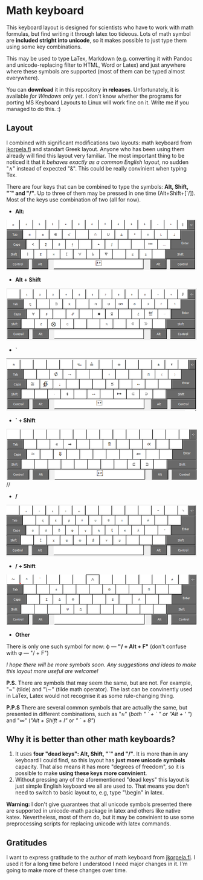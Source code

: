 # Math keyboard

This keyboard layout is designed for scientists who have to work with math formulas, but find writing it through latex too tideous. Lots of math symbol are **included stright into unicode**, so it makes possible to just type them using some key combinations.

This may be used to type LaTex, Markdown (e.g. converting it with Pandoc and unicode-replacing filter to HTML, Word or Latex) and just anywhere where these symbols are supported (most of them can be typed almost everywhere). 

You can **download** it in this repository **in releases**. Unfortunately, it is available *for Windows only* yet. I don't know whether the programs for porting MS Keyboard Layouts to Linux will work fine on it. Write me if you managed to do this. :)

## Layout

I combined with significant modifications two layouts: math keyboard from [jkorpela.fi](https://jkorpela.fi/math/kbd.html) and standart Greek layout. Anyone who has been using them already will find this layout very familiar. The most important thing to be noticed it that it *behaves exactly as a common English layout*, no sudden "∧" instead of expected "&". This could be really convinient when typing Tex. 

There are four keys that can be combined to type the symbols: **Alt, Shift, "\`" and "/"**. Up to three of them may be pressed in one time (Alt+Shift+[\`/]). Most of the keys use combination of two (all for now).

- **Alt:**

![](img/alt.png)

- **Alt + Shift**

![](img/alt+shift.png)

- **\`**

![](img/\`.png)

- **\` + Shift**

![](img/\`+shift.png)//

- **/**

![](img/slash.png)

- **/ + Shift**

![](img/slash+shift.png)

- **Other**

There is only one such symbol for now: ϕ — **"/ + Alt + F"** (don't confuse with φ — "/ + F")

*I hope there will be more symbols soon. Any suggestions and ideas to make this layout more useful are welcome!*

**P.S.** There are symbols that may seem the same, but are not. For example, "\~" (tilde) and "\∼" (tilde math operator). The last can be convinently used in LaTex, Latex would not recognise it as some rule-changing thing.

**P.P.S** There are several common symbols that are actually the same, but presented in different combinations, such as "≈" (*both " \` + \` " or "Alt + \' "*) and "∞" (*"Alt + Shift + I"* or *" \` + 8"*)

## Why it is better than other math keyboards?

1. It uses **four "dead keys":  Alt, Shift, "\`" and "/"**. It is more than in any keyboard I could find, so this layout has **just more unicode symbols** capacity. That also means it has more "degrees of freedom", so it is possible to make **using these keys more convinient**.
2. Without pressing any of the aforementioned "dead keys" this layout is just simple English keyboard we all are used to. That means you don't need to switch to basic layout to, e.g, type "\begin" in latex.

**Warning:** I don't give guarantees that all unicode symbols presented there are supported in unicode-math package in latex and others like native katex. Nevertheless, most of them do, but it may be convinient to use some preprocessing scripts for replacing unicode with latex commands.

## Gratitudes

I want to express gratitude to the author of math keyboard from [jkorpela.fi](https://jkorpela.fi/math/kbd.html). I used it for a long time before I understood I need major changes in it. I'm going to make more of these changes over time. 